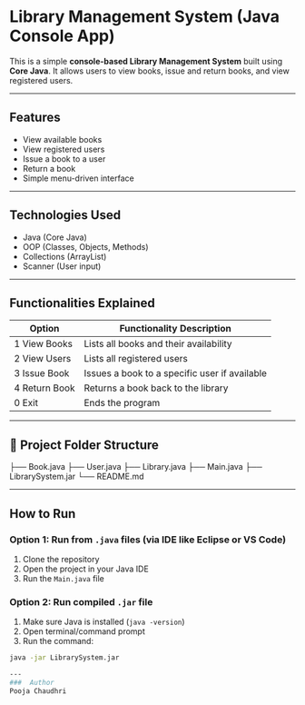 #  Library Management System (Java Console App)

This is a simple **console-based Library Management System** built using **Core Java**. It allows users to view books, issue and return books, and view registered users.

---

##  Features

-  View available books  
-  View registered users  
-  Issue a book to a user  
-  Return a book  
-  Simple menu-driven interface  

---

##  Technologies Used

- Java (Core Java)
- OOP (Classes, Objects, Methods)
- Collections (ArrayList)
- Scanner (User input)

---

## Functionalities Explained

| Option | Functionality Description |
|--------|---------------------------|
| 1 View Books | Lists all books and their availability |
| 2️ View Users | Lists all registered users |
| 3️ Issue Book | Issues a book to a specific user if available |
| 4️ Return Book | Returns a book back to the library |
| 0️ Exit | Ends the program |

---

## 📂 Project Folder Structure

├── Book.java
├── User.java
├── Library.java
├── Main.java
├── LibrarySystem.jar
└── README.md

---

##   How to Run

###  Option 1: Run from `.java` files (via IDE like Eclipse or VS Code)

1. Clone the repository  
2. Open the project in your Java IDE  
3. Run the `Main.java` file  

###  Option 2: Run compiled `.jar` file

1. Make sure Java is installed (`java -version`)  
2. Open terminal/command prompt  
3. Run the command:

```bash
java -jar LibrarySystem.jar

---
###  Author
Pooja Chaudhri


